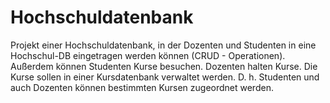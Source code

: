 # Hochschuldatenbank
Projekt einer Hochschuldatenbank, in der Dozenten und Studenten in eine Hochschul-DB eingetragen werden können (CRUD - Operationen).
Außerdem können Studenten Kurse besuchen. Dozenten halten Kurse. Die Kurse sollen in einer Kursdatenbank verwaltet werden.
D. h. Studenten und auch Dozenten können bestimmten Kursen zugeordnet werden.
